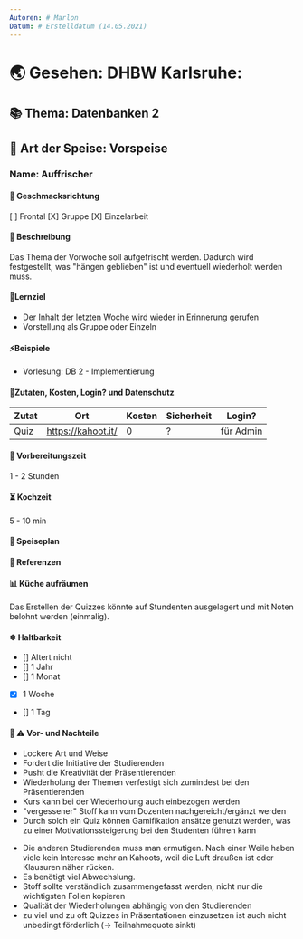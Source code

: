 ```yaml
---
Autoren: # Marlon
Datum: # Erstelldatum (14.05.2021)
---
```


# <!-- Name des Rezepts -->

# 🌏 Gesehen: DHBW Karlsruhe: 

## 📚 Thema: Datenbanken 2

## 🍲 Art der Speise: Vorspeise

### Name: Auffrischer

#### 🍹 Geschmacksrichtung
[ ] Frontal
[X] Gruppe
[X] Einzelarbeit

#### 📄 Beschreibung
Das Thema der Vorwoche soll aufgefrischt werden. Dadurch wird festgestellt, was "hängen geblieben" ist und eventuell wiederholt werden muss.

#### 🏁Lernziel
* Der Inhalt der letzten Woche wird wieder in Erinnerung gerufen
* Vorstellung als Gruppe oder Einzeln

#### ⚡Beispiele
* Vorlesung: DB 2 - Implementierung

#### 📜Zutaten, Kosten, Login? und Datenschutz
<!-- Bei den Zutaten sind die Kosten zu bedenken. Weiterhin könnte man hier eine Anmerkung zum Datenschutz machen. -->

| Zutat | Ort | Kosten | Sicherheit |Login?|
|--|--|--|--|--|
|Quiz|https://kahoot.it/|0|?|für Admin|

#### 🚧 Vorbereitungszeit
1 - 2 Stunden

#### ⏳ Kochzeit
5 - 10 min

#### 🍴 Speiseplan
<!--
Ablauf
    Hier sollte man ganz genau beschreiben, wie das geht, damit es auch gut ankommt. Ein Poll, beispielsweise, wo nur der Fragesteller die Antworten sieht ist nicht best-practice. Daher bitte gerne viel Detail hier, dass man das Szenario wirklich nachstellen kann.
    
    Zu vermeiden ist ala: "Kochen Sie die Nudeln bis sie fertig sind." 
-->

#### 📑 Referenzen
<!-- Hier wäre es sehr schön, wenn man ein Beispiel.md zeigen könnte, das idealerweise offen, zb auf GIT liegt. -->

#### 📊 Küche aufräumen
Das Erstellen der Quizzes könnte auf Stundenten ausgelagert und mit Noten belohnt werden (einmalig).

#### ❄ Haltbarkeit
<!--
    Einmal hergestellt, wie Joghurt z.B., kann man die Einheit leicht wieder verwenden, sodass die Vorbereitungszeit amortiziert wird.

    Die entsprechende Box ankreuzen: - [x]
-->

- [] Altert nicht
- [] 1 Jahr
- [] 1 Monat
- [X] 1 Woche
- [] 1 Tag
<!-- - [] eigene Angabe -->

#### 🤔 ⚠️ Vor- und Nachteile
<!-- Diskussion -->
+ Lockere Art und Weise
+ Fordert die Initiative der Studierenden
+ Pusht die Kreativität der Präsentierenden
+ Wiederholung der Themen verfestigt sich zumindest bei den Präsentierenden
+ Kurs kann bei der Wiederholung auch einbezogen werden
+ "vergessener" Stoff kann vom Dozenten nachgereicht/ergänzt werden
+ Durch solch ein Quiz können Gamifikation ansätze genutzt werden, was zu einer Motivationssteigerung bei den Studenten führen kann

- Die anderen Studierenden muss man ermutigen. Nach einer Weile haben viele kein Interesse mehr an Kahoots, weil die Luft draußen ist oder Klausuren näher rücken.
- Es benötigt viel Abwechslung.
- Stoff sollte verständlich zusammengefasst werden, nicht nur die wichtigsten Folien kopieren
- Qualität der Wiederholungen abhängig von den Studierenden
- zu viel und zu oft Quizzes in Präsentationen einzusetzen ist auch nicht unbedingt förderlich (-> Teilnahmequote sinkt)
